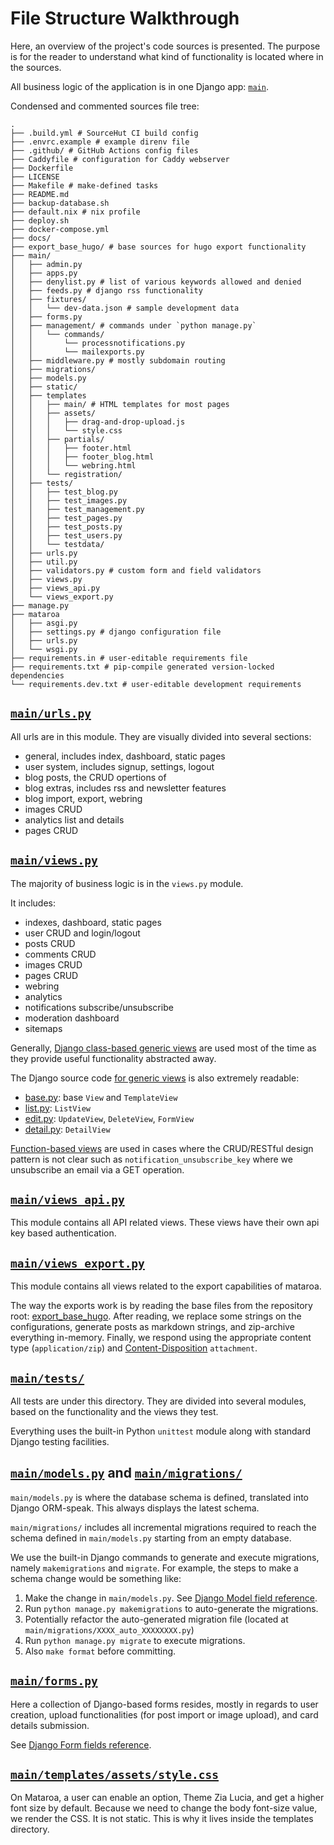 # File Structure Walkthrough

Here, an overview of the project's code sources is presented. The purpose is
for the reader to understand what kind of functionality is located where in
the sources.

All business logic of the application is in one Django app: [`main`](/main).

Condensed and commented sources file tree:

```
.
├── .build.yml # SourceHut CI build config
├── .envrc.example # example direnv file
├── .github/ # GitHub Actions config files
├── Caddyfile # configuration for Caddy webserver
├── Dockerfile
├── LICENSE
├── Makefile # make-defined tasks
├── README.md
├── backup-database.sh
├── default.nix # nix profile
├── deploy.sh
├── docker-compose.yml
├── docs/
├── export_base_hugo/ # base sources for hugo export functionality
├── main/
│   ├── admin.py
│   ├── apps.py
│   ├── denylist.py # list of various keywords allowed and denied
│   ├── feeds.py # django rss functionality
│   ├── fixtures/
│   │   └── dev-data.json # sample development data
│   ├── forms.py
│   ├── management/ # commands under `python manage.py`
│   │   └── commands/
│   │       └── processnotifications.py
│   │       └── mailexports.py
│   ├── middleware.py # mostly subdomain routing
│   ├── migrations/
│   ├── models.py
│   ├── static/
│   ├── templates
│   │   ├── main/ # HTML templates for most pages
│   │   ├── assets/
│   │   │   ├── drag-and-drop-upload.js
│   │   │   └── style.css
│   │   ├── partials/
│   │   │   ├── footer.html
│   │   │   ├── footer_blog.html
│   │   │   └── webring.html
│   │   └── registration/
│   ├── tests/
│   │   ├── test_blog.py
│   │   ├── test_images.py
│   │   ├── test_management.py
│   │   ├── test_pages.py
│   │   ├── test_posts.py
│   │   ├── test_users.py
│   │   └── testdata/
│   ├── urls.py
│   ├── util.py
│   ├── validators.py # custom form and field validators
│   ├── views.py
│   ├── views_api.py
│   └── views_export.py
├── manage.py
├── mataroa
│   ├── asgi.py
│   ├── settings.py # django configuration file
│   ├── urls.py
│   └── wsgi.py
├── requirements.in # user-editable requirements file
├── requirements.txt # pip-compile generated version-locked dependencies
└── requirements.dev.txt # user-editable development requirements
```

## [`main/urls.py`](/main/urls.py)

All urls are in this module. They are visually divided into several sections:

* general, includes index, dashboard, static pages
* user system, includes signup, settings, logout
* blog posts, the CRUD opertions of
* blog extras, includes rss and newsletter features
* blog import, export, webring
* images CRUD
* analytics list and details
* pages CRUD

## [`main/views.py`](/main/views.py)

The majority of business logic is in the `views.py` module.

It includes:

* indexes, dashboard, static pages
* user CRUD and login/logout
* posts CRUD
* comments CRUD
* images CRUD
* pages CRUD
* webring
* analytics
* notifications subscribe/unsubscribe
* moderation dashboard
* sitemaps

Generally,
[Django class-based generic views](https://docs.djangoproject.com/en/3.2/topics/class-based-views/generic-display/)
are used most of the time as they provide useful functionality abstracted away.

The Django source code [for generic views](https://github.com/django/django/tree/main/django/views/generic)
is also extremely readable:

* [base.py](https://github.com/django/django/blob/main/django/views/generic/base.py): base `View` and `TemplateView`
* [list.py](https://github.com/django/django/blob/main/django/views/generic/list.py): `ListView`
* [edit.py](https://github.com/django/django/blob/main/django/views/generic/edit.py): `UpdateView`, `DeleteView`, `FormView`
* [detail.py](https://github.com/django/django/blob/main/django/views/generic/detail.py): `DetailView`

[Function-based views](https://docs.djangoproject.com/en/3.2/intro/tutorial01/#write-your-first-view)
are used in cases where the CRUD/RESTful design pattern is not clear such as
`notification_unsubscribe_key` where we unsubscribe an email via a GET operation.

## [`main/views_api.py`](/main/views_api.py)

This module contains all API related views. These views have their own
api key based authentication.

## [`main/views_export.py`](/main/views_export.py)

This module contains all views related to the export capabilities of mataroa.

The way the exports work is by reading the base files from the
repository root: [export_base_hugo](export_base_hugo/). After reading, we replace some strings on the
configurations, generate posts as markdown strings, and zip-archive
everything in-memory. Finally, we respond using the appropriate
content type (`application/zip`) and
[Content-Disposition](https://developer.mozilla.org/en-US/docs/Web/HTTP/Headers/Content-Disposition)
`attachment`.

## [`main/tests/`](/main/tests/)

All tests are under this directory. They are divided into several modules,
based on the functionality and the views they test.

Everything uses the built-in Python `unittest` module along with standard
Django testing facilities.

## [`main/models.py`](/main/models.py) and [`main/migrations/`](/main/migrations/)

`main/models.py` is where the database schema is defined, translated into
Django ORM-speak. This always displays the latest schema.

`main/migrations/` includes all incremental migrations required to reach
the schema defined in `main/models.py` starting from an empty database.

We use the built-in Django commands to generate and execute migrations, namely
`makemigrations` and `migrate`. For example, the steps to make a schema change
would be something like:

1. Make the change in `main/models.py`. See
[Django Model field reference](https://docs.djangoproject.com/en/3.2/ref/models/fields/).
1. Run `python manage.py makemigrations` to auto-generate the migrations.
1. Potentially refactor the auto-generated migration file (located at `main/migrations/XXXX_auto_XXXXXXXX.py`)
1. Run `python manage.py migrate` to execute migrations.
1. Also `make format` before committing.

## [`main/forms.py`](/main/forms.py)

Here a collection of Django-based forms resides, mostly in regards to user creation,
upload functionalities (for post import or image upload), and card details
submission.

See [Django Form fields reference](https://docs.djangoproject.com/en/3.2/ref/forms/fields/).

## [`main/templates/assets/style.css`](main/templates/assets/style.css)

On Mataroa, a user can enable an option, Theme Zia Lucia, and get a higher font
size by default. Because we need to change the body font-size value, we render
the CSS. It is not static. This is why it lives inside the templates directory.
